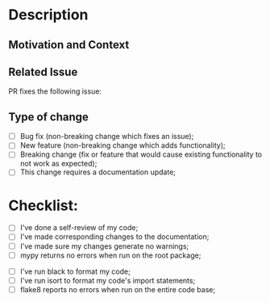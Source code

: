 # Description
<!--- Describe your changes in detail -->

## Motivation and Context
<!--- Why is this change required? What problem does it solve? -->

## Related Issue
<!--- If suggesting a new feature or change, please discuss it in an issue first -->
<!--- If fixing a bug, there should be an issue describing it with steps to reproduce -->
<!--- Please link to the issue here: -->
PR fixes the following issue: 

## Type of change
<!-- Select the most suitable choice and remove the others from the checklist -->

- [ ] Bug fix (non-breaking change which fixes an issue);
- [ ] New feature (non-breaking change which adds functionality);
- [ ] Breaking change (fix or feature that would cause existing functionality to not work as expected);
- [ ] This change requires a documentation update;

# Checklist:

- [ ] I've done a self-review of my code;
- [ ] I've made corresponding changes to the documentation;
- [ ] I've made sure my changes generate no warnings;
- [ ] mypy returns no errors when run on the root package;
<!-- If you use pre-commit hooks you can always check the following tasks -->
- [ ] I've run black to format my code;
- [ ] I've run isort to format my code's import statements;
- [ ] flake8 reports no errors when run on the entire code base;
